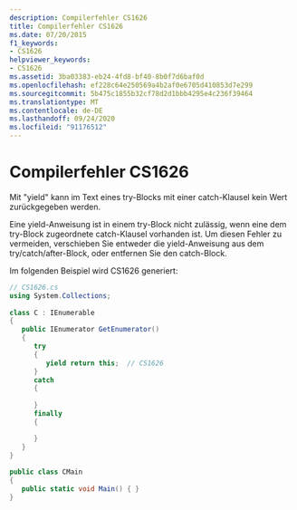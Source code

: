 ```yaml
---
description: Compilerfehler CS1626
title: Compilerfehler CS1626
ms.date: 07/20/2015
f1_keywords:
- CS1626
helpviewer_keywords:
- CS1626
ms.assetid: 3ba03383-eb24-4fd8-bf40-8b0f7d6baf0d
ms.openlocfilehash: ef228c64e250569a4b2af0e6705d410853d7e299
ms.sourcegitcommit: 5b475c1855b32cf78d2d1bbb4295e4c236f39464
ms.translationtype: MT
ms.contentlocale: de-DE
ms.lasthandoff: 09/24/2020
ms.locfileid: "91176512"
---
```

# <a name="compiler-error-cs1626"></a>Compilerfehler CS1626

Mit "yield" kann im Text eines try-Blocks mit einer catch-Klausel kein Wert zurückgegeben werden.  
  
 Eine yield-Anweisung ist in einem try-Block nicht zulässig, wenn eine dem try-Block zugeordnete catch-Klausel vorhanden ist. Um diesen Fehler zu vermeiden, verschieben Sie entweder die yield-Anweisung aus dem try/catch/after-Block, oder entfernen Sie den catch-Block.
  
 Im folgenden Beispiel wird CS1626 generiert:  
  
```csharp  
// CS1626.cs  
using System.Collections;  
  
class C : IEnumerable  
{  
   public IEnumerator GetEnumerator()  
   {  
      try  
      {  
         yield return this;  // CS1626  
      }  
      catch  
      {  
  
      }  
      finally
      {

      }
   }  
}  
  
public class CMain  
{  
   public static void Main() { }  
}  
```
